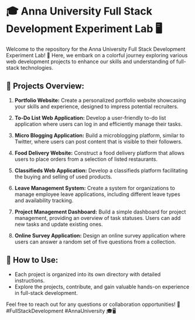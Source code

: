# 🎓 **Anna University Full Stack Development Experiment Lab** 🖥️

Welcome to the repository for the Anna University Full Stack Development Experiment Lab! 🚀 Here, we embark on a colorful journey exploring various web development projects to enhance our skills and understanding of full-stack technologies.

## 🌈 Projects Overview:

1. **Portfolio Website:**
   Create a personalized portfolio website showcasing your skills and experience, designed to impress potential recruiters.

2. **To-Do List Web Application:**
   Develop a user-friendly to-do list application where users can log in and efficiently manage their tasks.

3. **Micro Blogging Application:**
   Build a microblogging platform, similar to Twitter, where users can post content that is visible to their followers.

4. **Food Delivery Website:**
   Construct a food delivery platform that allows users to place orders from a selection of listed restaurants.

5. **Classifieds Web Application:**
   Develop a classifieds platform facilitating the buying and selling of used products.

6. **Leave Management System:**
   Create a system for organizations to manage employee leave applications, including different leave types and availability tracking.

7. **Project Management Dashboard:**
   Build a simple dashboard for project management, providing an overview of task statuses. Users can add new tasks and update existing ones.

8. **Online Survey Application:**
   Design an online survey application where users can answer a random set of five questions from a collection.

## 🚀 How to Use:

- Each project is organized into its own directory with detailed instructions.
- Explore the projects, contribute, and gain valuable hands-on experience in full-stack development.

Feel free to reach out for any questions or collaboration opportunities! 🚀 #FullStackDevelopment #AnnaUniversity 🎓🖥️
